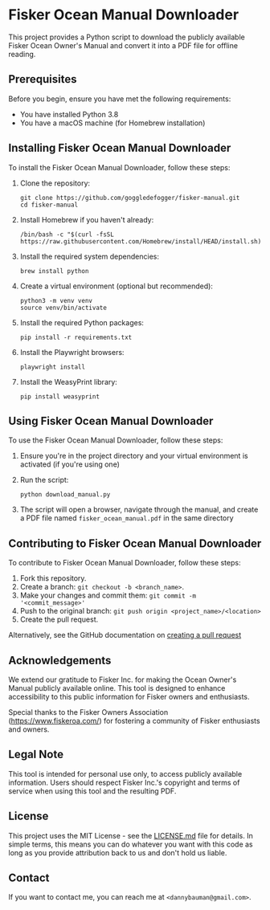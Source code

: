 # Fisker Ocean Manual Downloader

This project provides a Python script to download the publicly available Fisker Ocean Owner's Manual and convert it into a PDF file for offline reading.

## Prerequisites

Before you begin, ensure you have met the following requirements:

- You have installed Python 3.8
- You have a macOS machine (for Homebrew installation)

## Installing Fisker Ocean Manual Downloader

To install the Fisker Ocean Manual Downloader, follow these steps:

1. Clone the repository:

   ```
   git clone https://github.com/goggledefogger/fisker-manual.git
   cd fisker-manual
   ```

2. Install Homebrew if you haven't already:

   ```
   /bin/bash -c "$(curl -fsSL https://raw.githubusercontent.com/Homebrew/install/HEAD/install.sh)"
   ```

3. Install the required system dependencies:

   ```
   brew install python
   ```

4. Create a virtual environment (optional but recommended):

   ```
   python3 -m venv venv
   source venv/bin/activate
   ```

5. Install the required Python packages:

   ```
   pip install -r requirements.txt
   ```

6. Install the Playwright browsers:
   ```
   playwright install
   ```

7. Install the WeasyPrint library:
   ```
   pip install weasyprint
   ```

## Using Fisker Ocean Manual Downloader

To use the Fisker Ocean Manual Downloader, follow these steps:

1. Ensure you're in the project directory and your virtual environment is activated (if you're using one)

2. Run the script:

   ```
   python download_manual.py
   ```

3. The script will open a browser, navigate through the manual, and create a PDF file named `fisker_ocean_manual.pdf` in the same directory

## Contributing to Fisker Ocean Manual Downloader

To contribute to Fisker Ocean Manual Downloader, follow these steps:

1. Fork this repository.
2. Create a branch: `git checkout -b <branch_name>`.
3. Make your changes and commit them: `git commit -m '<commit_message>'`
4. Push to the original branch: `git push origin <project_name>/<location>`
5. Create the pull request.

Alternatively, see the GitHub documentation on [creating a pull request](https://help.github.com/articles/creating-a-pull-request/)

## Acknowledgements

We extend our gratitude to Fisker Inc. for making the Ocean Owner's Manual publicly available online. This tool is designed to enhance accessibility to this public information for Fisker owners and enthusiasts.

Special thanks to the Fisker Owners Association (https://www.fiskeroa.com/) for fostering a community of Fisker enthusiasts and owners.

## Legal Note

This tool is intended for personal use only, to access publicly available information. Users should respect Fisker Inc.'s copyright and terms of service when using this tool and the resulting PDF.

## License

This project uses the MIT License - see the [LICENSE.md](LICENSE.md) file for details. In simple terms, this means you can do whatever you want with this code as long as you provide attribution back to us and don't hold us liable.

## Contact

If you want to contact me, you can reach me at `<dannybauman@gmail.com>`.
